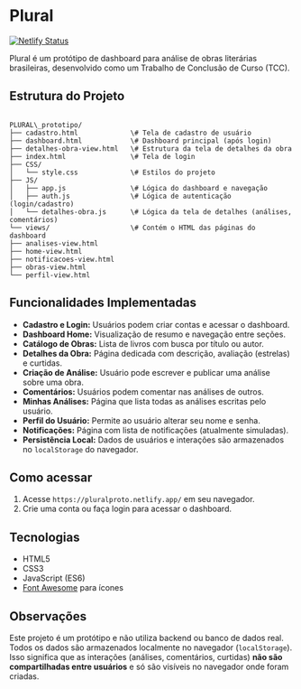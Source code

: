 # Plural

[![Netlify Status](https://api.netlify.com/api/v1/badges/6d4c6ca0-6d3b-4ec7-a015-ed20c65eae6a/deploy-status)](https://app.netlify.com/sites/pluralproto/deploys)

Plural é um protótipo de dashboard para análise de obras literárias brasileiras, desenvolvido como um Trabalho de Conclusão de Curso (TCC).

## Estrutura do Projeto

```

PLURAL\_prototipo/
├── cadastro.html             \# Tela de cadastro de usuário
├── dashboard.html            \# Dashboard principal (após login)
├── detalhes-obra-view.html   \# Estrutura da tela de detalhes da obra
├── index.html                \# Tela de login
├── CSS/
│   └── style.css             \# Estilos do projeto
├── JS/
│   ├── app.js                \# Lógica do dashboard e navegação
│   ├── auth.js               \# Lógica de autenticação (login/cadastro)
│   └── detalhes-obra.js      \# Lógica da tela de detalhes (análises, comentários)
└── views/                    \# Contém o HTML das páginas do dashboard
├── analises-view.html
├── home-view.html
├── notificacoes-view.html
├── obras-view.html
└── perfil-view.html

```

## Funcionalidades Implementadas

-   **Cadastro e Login:** Usuários podem criar contas e acessar o dashboard.
-   **Dashboard Home:** Visualização de resumo e navegação entre seções.
-   **Catálogo de Obras:** Lista de livros com busca por título ou autor.
-   **Detalhes da Obra:** Página dedicada com descrição, avaliação (estrelas) e curtidas.
-   **Criação de Análise:** Usuário pode escrever e publicar uma análise sobre uma obra.
-   **Comentários:** Usuários podem comentar nas análises de outros.
-   **Minhas Análises:** Página que lista todas as análises escritas pelo usuário.
-   **Perfil do Usuário:** Permite ao usuário alterar seu nome e senha.
-   **Notificações:** Página com lista de notificações (atualmente simuladas).
-   **Persistência Local:** Dados de usuários e interações são armazenados no `localStorage` do navegador.

## Como acessar

1.  Acesse `https://pluralproto.netlify.app/` em seu navegador.
2.  Crie uma conta ou faça login para acessar o dashboard.

## Tecnologias

-   HTML5
-   CSS3
-   JavaScript (ES6)
-   [Font Awesome](https://fontawesome.com/) para ícones

## Observações

Este projeto é um protótipo e não utiliza backend ou banco de dados real. Todos os dados são armazenados localmente no navegador (`localStorage`). Isso significa que as interações (análises, comentários, curtidas) **não são compartilhadas entre usuários** e só são visíveis no navegador onde foram criadas.
